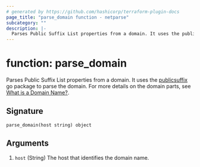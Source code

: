 ```yaml
---
# generated by https://github.com/hashicorp/terraform-plugin-docs
page_title: "parse_domain function - netparse"
subcategory: ""
description: |-
  Parses Public Suffix List properties from a domain. It uses the publicsuffix https://pkg.go.dev/golang.org/x/net/publicsuffix go package to parse the domain. For more details on the domain parts, see What is a Domain Name? https://developer.mozilla.org/en-US/docs/Learn/Common_questions/Web_mechanics/What_is_a_domain_name.
---
```


# function: parse_domain

Parses Public Suffix List properties from a domain. It uses the [publicsuffix](https://pkg.go.dev/golang.org/x/net/publicsuffix) go package to parse the domain. For more details on the domain parts, see [What is a Domain Name?](https://developer.mozilla.org/en-US/docs/Learn/Common_questions/Web_mechanics/What_is_a_domain_name).



## Signature

<!-- signature generated by tfplugindocs -->
```text
parse_domain(host string) object
```

## Arguments

<!-- arguments generated by tfplugindocs -->
1. `host` (String) The host that identifies the domain name.

